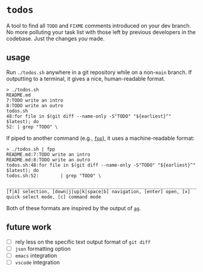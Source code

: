 # `todos`

A tool to find all `TODO` and `FIXME` comments introduced on your dev branch. No more
polluting your task list with those left by previous developers in the codebase. Just the
changes *you* made.

## usage

Run `./todos.sh` anywhere in a git repository while on a non-`main` branch. If outputting
to a terminal, it gives a nice, human-readable format.

```
> ./todos.sh
README.md
7:TODO write an intro
8:TODO write an outro
todos.sh
48:for file in $(git diff --name-only -S"TODO" "${earliest}^" $latest); do
52: | grep "TODO" \
```

If piped to another command (e.g., [`fpp`](https://github.com/facebook/PathPicker)), it
uses a machine-readable format:

```
> ./todos.sh | fpp
README.md:7:TODO write an intro
README.md:8:TODO write an outro
todos.sh:48:for file in $(git diff --name-only -S"TODO" "${earliest}^" $latest); do
todos.sh:52:        | grep "TODO" \

________________________________________________________________________________________________________
[f|A] selection, [down|j|up|k|space|b] navigation, [enter] open, [x] quick select mode, [c] command mode
```

Both of these formats are inspired by the output of
[`ag`](https://github.com/mizuno-as/silversearcher-ag).

## future work

- [ ] rely less on the specific text output format of `git diff`
- [ ] `json` formatting option
- [ ] `emacs` integration
- [ ] `vscode` integration
